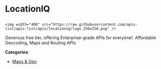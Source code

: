 # LocationIQ<p align="center">
    <img width="400" src="https://raw.githubusercontent.com/apis-list/apis-list/apis/locationiq/logo_256x256.png" />
</p>

Generous free tier, offering Enterprise-grade APIs for everyone!. Affordable Geocoding, Maps and Routing APIs

**Categories**:

- [Maps & Geo](https://github/apis-list/apis-list#maps-and-geo)






